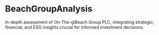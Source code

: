 # BeachGroupAnalysis
In-depth assessment of On-The-giBeach Group PLC, integrating strategic, financial, and ESG insights crucial for informed investment decisions.
